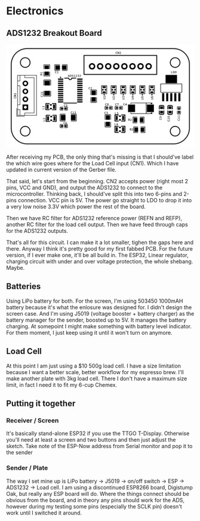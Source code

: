 # Electronics

## ADS1232 Breakout Board

![PCB parts mapping](../media/pcb-parts-mapping.png?raw=true)

After receiving my PCB, the only thing that's missing is that I should've label the which wire goes where for the Load Cell input (CN1). Which I have updated in current version of the Gerber file.

That said, let's start from the beginning. CN2 accepts power (right most 2 pins, VCC and GND), and output the ADS1232 to connect to the microcontroller. Thinking back, I should've split this into two 6-pins and 2-pins connection. VCC pin is 5V. The power go straight to LDO to drop it into a very low noise 3.3V which power the rest of the board.

Then we have RC filter for ADS1232 reference power (REFN and REFP), another RC filter for the load cell output. Then we have feed through caps for the ADS1232 outputs.

That's all for this circuit. I can make it a lot smaller, tighen the gaps here and there. Anyway I think it's pretty good for my first fabbed PCB. For the future version, if I ever make one, it'll be all build in. The ESP32, Linear regulator, charging circuit with under and over voltage protection, the whole shebang. Maybe.

## Batteries

Using LiPo battery for both. For the screen, I'm using 503450 1000mAH battery because it's what the enlosure was designed for. I didn't design the screen case. And I'm using J5019 (voltage booster + battery charger) as the battery manager for the sender, boosted up to 5V. It manages the battery charging. At somepoint I might make something with battery level indicator. For them moment, I just keep using it until it won't turn on anymore.

## Load Cell

At this point I am just using a $10 500g load cell. I have a size limitation because I want a better scale, better workflow for my espresso brew. I'll make another plate with 3kg load cell. There I don't have a maximum size limit, in fact I need it to fit my 6-cup Chemex.

## Putting it together

### Receiver / Screen

It's basically stand-alone ESP32 if you use the TTGO T-Display. Otherwise you'll need at least a screen and two buttons and then just adjust the sketch. Take note of the ESP-Now address from Serial monitor and pop it to the sender 

### Sender / Plate

The way I set mine up is LiPo battery -> J5019 -> on/off switch -> ESP -> ADS1232 -> Load cell. I am using a discontinued ESP8266 board, Digistump Oak, but really any ESP board will do. Where the things connect should be obvious from the board, and in theory any pins should work for the ADS, however during my testing some pins (especially the SCLK pin) doesn't work until I switched it around.

